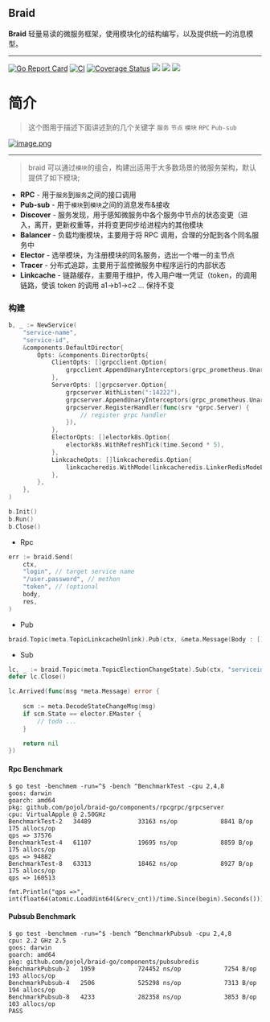 ## Braid
**Braid** 轻量易读的微服务框架，使用模块化的结构编写，以及提供统一的消息模型。

---

[![Go Report Card](https://goreportcard.com/badge/github.com/pojol/braid-go)](https://goreportcard.com/report/github.com/pojol/braid-go)
[![CI](https://github.com/pojol/braid-go/actions/workflows/actions.yml/badge.svg?branch=develop)](https://github.com/pojol/braid-go/actions/workflows/actions.yml)
[![Coverage Status](https://coveralls.io/repos/github/pojol/braid-go/badge.svg?branch=develop)](https://coveralls.io/github/pojol/braid-go?branch=develop)
[![](https://img.shields.io/badge/sample-%E6%A0%B7%E4%BE%8B-2ca5e0?style=flat&logo=appveyor)](https://github.com/pojol/braidgo-sample)
[![](https://img.shields.io/badge/doc-%E6%96%87%E6%A1%A3-2ca5e0?style=flat&logo=appveyor)](https://docs.braid-go.fun)
[![](https://img.shields.io/badge/slack-%E4%BA%A4%E6%B5%81-2ca5e0?style=flat&logo=slack)](https://join.slack.com/t/braid-world/shared_invite/zt-mw95pa7m-0Kak8lwE3o4KGMaTuxatJw)


# 简介

> 这个图用于描述下面讲述到的几个关键字 `服务` `节点` `模块` `RPC` `Pub-sub`

[![image.png](https://i.postimg.cc/d3GX2X3S/image.png)](https://postimg.cc/CRwTD9J7)

---

> braid 可以通过`模块`的组合，构建出适用于大多数场景的微服务架构，默认提供了如下模块;

* **RPC** - 用于`服务`到`服务`之间的接口调用
* **Pub-sub** - 用于`模块`到`模块`之间的消息发布&接收
* **Discover** - 服务发现，用于感知微服务中各个服务中节点的状态变更（进入，离开，更新权重等，并将变更同步给进程内的其他模块
* **Balancer** - 负载均衡模块，主要用于将 RPC 调用，合理的分配到各个同名服务中
* **Elector** - 选举模块，为注册模块的同名服务，选出一个唯一的主节点
* **Tracer** - 分布式追踪，主要用于监控微服务中程序运行的内部状态
* **Linkcache** - 链路缓存，主要用于维护，传入用户唯一凭证（token，的调用链路，使该 token 的调用 a1->b1->c2 ... 保持不变

### 构建

```go
b, _ := NewService(
	"service-name",
	"service-id",
	&components.DefaultDirector{
		Opts: &components.DirectorOpts{
			ClientOpts: []grpcclient.Option{
				grpcclient.AppendUnaryInterceptors(grpc_prometheus.UnaryClientInterceptor),
			},
			ServerOpts: []grpcserver.Option{
				grpcserver.WithListen(":14222"),
				grpcserver.AppendUnaryInterceptors(grpc_prometheus.UnaryServerInterceptor),
				grpcserver.RegisterHandler(func(srv *grpc.Server) {
					// register grpc handler
				}),
			},
			ElectorOpts: []electork8s.Option{
				electork8s.WithRefreshTick(time.Second * 5),
			},
			LinkcacheOpts: []linkcacheredis.Option{
				linkcacheredis.WithMode(linkcacheredis.LinkerRedisModeLocal),
			},
		},
	},
)

b.Init()
b.Run()
b.Close()
```

* Rpc
```go
err := braid.Send(
	ctx,
	"login", // target service name
	"/user.password", // methon
	"token", // (optional
	body,
	res,
)
```
* Pub
```go
braid.Topic(meta.TopicLinkcacheUnlink).Pub(ctx, &meta.Message(Body : []byte("usertoken")))
```

* Sub
```go
lc, _ := braid.Topic(meta.TopicElectionChangeState).Sub(ctx, "serviceid")
defer lc.Close()

lc.Arrived(func(msg *meta.Message) error {
	
	scm := meta.DecodeStateChangeMsg(msg)
	if scm.State == elector.EMaster {
		// todo ...
	}

	return nil
})

```

#### **Rpc** Benchmark
```shell
$ go test -benchmem -run=^$ -bench ^BenchmarkTest -cpu 2,4,8
goos: darwin
goarch: amd64
pkg: github.com/pojol/braid-go/components/rpcgrpc/grpcserver
cpu: VirtualApple @ 2.50GHz
BenchmarkTest-2   34489             33163 ns/op            8841 B/op        175 allocs/op
qps => 37576
BenchmarkTest-4   61107             19695 ns/op            8859 B/op        175 allocs/op
qps => 94882
BenchmarkTest-8   63313             18462 ns/op            8927 B/op        175 allocs/op
qps => 160513

fmt.Println("qps =>", int(float64(atomic.LoadUint64(&recv_cnt))/time.Since(begin).Seconds()))
```

#### **Pubsub** Benchmark
```shell
$ go test -benchmem -run=^$ -bench ^BenchmarkPubsub -cpu 2,4,8
cpu: 2.2 GHz 2.5
goos: darwin
goarch: amd64
pkg: github.com/pojol/braid-go/components/pubsubredis
BenchmarkPubsub-2   1959            724452 ns/op            7254 B/op        193 allocs/op
BenchmarkPubsub-4	2506            525298 ns/op            7313 B/op        194 allocs/op
BenchmarkPubsub-8	4233            282358 ns/op            3853 B/op        103 allocs/op
PASS
```